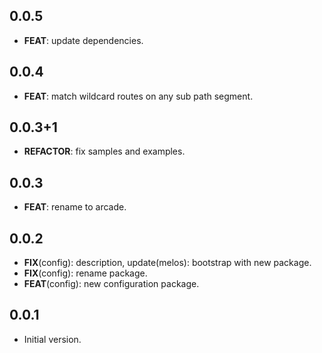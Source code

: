 ## 0.0.5

 - **FEAT**: update dependencies.

## 0.0.4

 - **FEAT**: match wildcard routes on any sub path segment.

## 0.0.3+1

 - **REFACTOR**: fix samples and examples.

## 0.0.3

 - **FEAT**: rename to arcade.

## 0.0.2

 - **FIX**(config): description, update(melos): bootstrap with new package.
 - **FIX**(config): rename package.
 - **FEAT**(config): new configuration package.

## 0.0.1

- Initial version.

